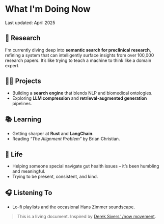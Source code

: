 # What I'm Doing Now

Last updated: April 2025

## 🧠 Research

I'm currently diving deep into **semantic search for preclinical research**, refining a system that can intelligently surface insights from over 100,000 research papers. It’s like trying to teach a machine to think like a domain expert.

## 👨‍💻 Projects

- Building a **search engine** that blends NLP and biomedical ontologies.
- Exploring **LLM compression** and **retrieval-augmented generation** pipelines.

## 📚 Learning

- Getting sharper at **Rust** and **LangChain**.
- Reading _“The Alignment Problem”_ by Brian Christian.

## 💙 Life

- Helping someone special navigate gut health issues – it’s been humbling and meaningful.
- Trying to be present, consistent, and kind.

## 🎧 Listening To

- Lo-fi playlists and the occasional Hans Zimmer soundscape.

> This is a living document. Inspired by [Derek Sivers' /now movement](https://nownownow.com/about).

